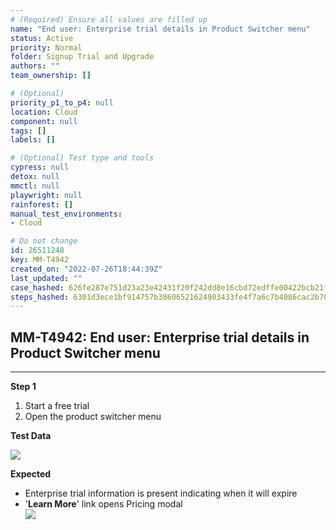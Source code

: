 ```yaml
---
# (Required) Ensure all values are filled up
name: "End user: Enterprise trial details in Product Switcher menu"
status: Active
priority: Normal
folder: Signup Trial and Upgrade
authors: ""
team_ownership: []

# (Optional)
priority_p1_to_p4: null
location: Cloud
component: null
tags: []
labels: []

# (Optional) Test type and tools
cypress: null
detox: null
mmctl: null
playwright: null
rainforest: []
manual_test_environments: 
- Cloud

# Do not change
id: 26511248
key: MM-T4942
created_on: "2022-07-26T18:44:39Z"
last_updated: ""
case_hashed: 626fe287e751d23a23e42431f20f242dd8e16cbd72edffe00422bcb21f6a723c0c9a819614058d08009e452a321d78d0
steps_hashed: 6301d3ece1bf914757b38606521624903433fe4f7a6c7b4086cac2b705041e9ca665b251faf464661d305f0fcc17b651
---
```


<!-- (Auto-generated) Based on frontmatter's "key" and "name" -->

## MM-T4942: End user: Enterprise trial details in Product Switcher menu

---

**Step 1**

1. Start a free trial
2. Open the product switcher menu

**Test Data**

![](https://smartbear-tm4j-prod-us-west-2-attachment-rich-text.s3.us-west-2.amazonaws.com/embedded-f3277290f945470c4add5d21ef3dc7ca7b74388fc7152bfb6b99ae58c66a95a8-1658860961507-Screen+Shot+2022-07-26+at+2.38.21+PM.png)

**Expected**

- Enterprise trial information is present indicating when it will expire
- '**Learn More**' link opens Pricing modal\
  ![](https://smartbear-tm4j-prod-us-west-2-attachment-rich-text.s3.us-west-2.amazonaws.com/embedded-f3277290f945470c4add5d21ef3dc7ca7b74388fc7152bfb6b99ae58c66a95a8-1658861147013-Screen+Shot+2022-07-26+at+2.40.21+PM.png)
